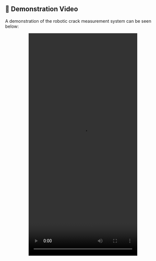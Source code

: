 ## 🎥 Demonstration Video
A demonstration of the robotic crack measurement system can be seen below:

<div align="center">
<video src="https://github.com/user-attachments/assets/34164a5e-59f4-4b6b-9db0-f63a687eba85" width="352" height="720"></video>
</div>
